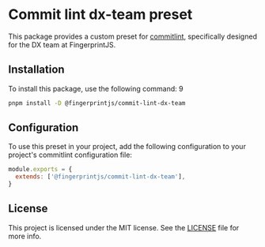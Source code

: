 # Commit lint dx-team preset

This package provides a custom preset
for [commitlint](https://github.com/conventional-changelog/commitlint/tree/master), specifically designed
for the DX team at FingerprintJS.

## Installation

To install this package, use the following command:
9

```bash
pnpm install -D @fingerprintjs/commit-lint-dx-team
```

## Configuration

To use this preset in your project, add the following configuration to your project's commitlint configuration file:

```js
module.exports = {
  extends: ['@fingerprintjs/commit-lint-dx-team'],
}
```

## License

This project is licensed under the MIT license. See
the [LICENSE](https://github.com/fingerprintjs/dx-team-toolkit/blob/main/LICENSE) file for more info.
